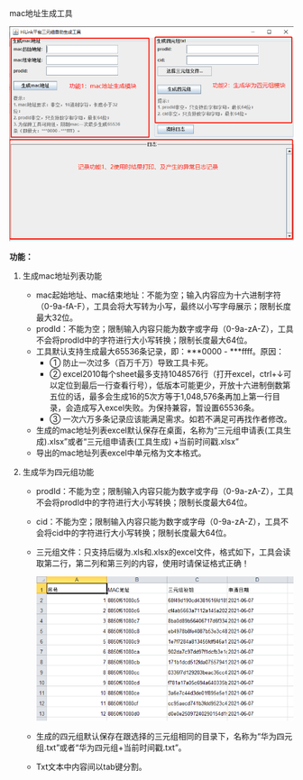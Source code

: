 mac地址生成工具

![MacGenerator.png](/src/resources/static/image/MacGenerator.png)

**功能：**

1. 生成mac地址列表功能
    - mac起始地址、mac结束地址：不能为空；输入内容应为十六进制字符（0-9a-fA-F），工具会将大写转为小写，最终以小写字母展示；限制长度最大32位。
    - prodId：不能为空；限制输入内容只能为数字或字母（0-9a-zA-Z），工具不会将prodId中的字符进行大小写转换；限制长度最大64位。
    - 工具默认支持生成最大65536条记录，即：***0000 - ***ffff。原因：
        - ① 防止一次过多（百万千万）导致工具卡死。
        - ② excel2010每个sheet最多支持1048576行（打开excel，ctrl+↓可以定位到最后一行查看行号），低版本可能更少，开放十六进制倒数第五位的话，最多会生成16的5次方等于1,048,576条再加上第一行目录，会造成写入excel失败。为保持兼容，暂设置65536条。
        - ③ 一次六万多条记录应该能满足需求。如若不满足可再找作者修改。
    - 生成的mac地址列表excel默认保存在桌面，名称为“三元组申请表(工具生成).xlsx”或者“三元组申请表(工具生成) +当前时间戳.xlsx”
    - 导出的mac地址列表excel中单元格为文本格式。

    
2. 生成华为四元组功能
    - prodId：不能为空；限制输入内容只能为数字或字母（0-9a-zA-Z），工具不会将prodId中的字符进行大小写转换；限制长度最大64位。
    - cid：不能为空；限制输入内容只能为数字或字母（0-9a-zA-Z），工具不会将cid中的字符进行大小写转换；限制长度最大64位。
    - 三元组文件：只支持后缀为.xls和.xlsx的excel文件，格式如下，工具会读取第二行，第二列和第三列的内容，使用时请保证格式正确！
        
        ![三元组.png](/src/resources/static/image/三元组.png)
        
    - 生成的四元组默认保存在跟选择的三元组相同的目录下，名称为“华为四元组.txt”或者“华为四元组+当前时间戳.txt”。
    - Txt文本中内容间以tab键分割。


